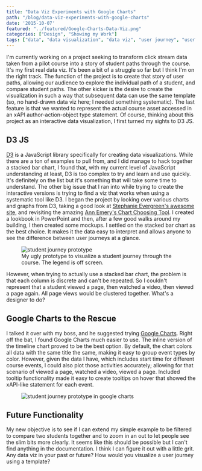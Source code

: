 ```yaml
---
title: "Data Viz Experiments with Google Charts"
path: "/blog/data-viz-experiments-with-google-charts"
date: '2015-10-07'
featured: "../featured/Google-Charts-Data-Viz.png"
categories: ["Design", "Showing my Work"]
tags: ["data", "data visualization", "data viz", "user journey", "user path", "visualization"]
---
```


I'm currently working on a project seeking to transform click stream data taken from a pilot course into a story of student paths through the course. It's my first real data viz. It's been a bit of a struggle so far but I think I'm on the right track. The function of the project is to create that story of user paths, allowing our audience to explore the individual path of a student, and compare student paths. The other kicker is the desire to create the visualization in such a way that subsequent data can use the same template (so, no hand-drawn data viz here; I needed something systematic). The last feature is that we wanted to represent the actual course asset accessed in an xAPI author-action-object type statement. Of course, thinking about this project as an interactive data visualization, I first turned my sights to D3 JS.

## D3 JS

[D3](http://d3js.org/) is a JavaScript library specifically for creating data visualizations. While there are a ton of examples to pull from, and I did manage to hack together a stacked bar chart, I found that, with my current level of JavaScript understanding at least, D3 is too complex to try and learn and use quickly. It's definitely on the list but it's something that will take some time to understand. The other big issue that I ran into while trying to create the interactive versions is trying to find a viz that works when using a systematic tool like D3. I began the project by looking over various charts and graphs from D3, taking a good look at [Stephanie Evergreen's awesome site](http://stephanieevergreen.com/), and revisiting the amazing [Ann Emery's Chart Choosing Tool](http://annkemery.com/essentials/). I created a lookbook in PowerPoint and then, after a few good walks around my building, I then created some mockups. I settled on the stacked bar chart as the best choice. It makes it the data easy to interpret and allows anyone to see the difference between user journeys at a glance.

<figure>
  <img
    sizes="(max-width: 810px) 100vw, 810px"
    srcset="https://res.cloudinary.com/dhdaswa6t/image/upload/f_auto,q_60,w_203/v1530396697/blog/Slide02.png 203w,
            https://res.cloudinary.com/dhdaswa6t/image/upload/f_auto,q_60,w_405/v1530396697/blog/Slide02.png 405w,
            https://res.cloudinary.com/dhdaswa6t/image/upload/f_auto,q_60,w_810/v1530396697/blog/Slide02.png 810w,
            https://res.cloudinary.com/dhdaswa6t/image/upload/f_auto,q_60,w_1215/v1530396697/blog/Slide02.png 1215w"
    src="https://res.cloudinary.com/dhdaswa6t/image/upload/f_auto,q_60,w_810/v1530396697/blog/Slide02.png"
    alt="student journey prototype" />
  <figcaption>My ugly prototype to visualize a student journey through the course. The legend is off screen.</figcaption>
</figure>

However, when trying to actually use a stacked bar chart, the problem is that each column is discrete and can't be repeated. So I couldn't represent that a student viewed a page, then watched a video, then viewed a page again. All page views would be clustered together. What's a designer to do?

## Google Charts to the Rescue

I talked it over with my boss, and he suggested trying [Google Charts](https://developers.google.com/chart/?hl=en). Right off the bat, I found Google Charts much easier to use. The inline version of the timeline chart proved to be the best option. By default, the chart colors all data with the same title the same, making it easy to group event types by color. However, given the data I have, which includes start time for different course events, I could also plot those activities accurately; allowing for that scenario of viewed a page, watched a video, viewed a page. Included tooltip functionality made it easy to create tooltips on hover that showed the xAPI-like statement for each event.

<figure>
  <img
    sizes="(max-width: 810px) 100vw, 810px"
    srcset="https://res.cloudinary.com/dhdaswa6t/image/upload/f_auto,q_60,w_203/v1530396697/blog/Screen-Shot-2015-10-06-at-5.10.32-PM.png 203w,
            https://res.cloudinary.com/dhdaswa6t/image/upload/f_auto,q_60,w_405/v1530396697/blog/Screen-Shot-2015-10-06-at-5.10.32-PM.png 405w,
            https://res.cloudinary.com/dhdaswa6t/image/upload/f_auto,q_60,w_810/v1530396697/blog/Screen-Shot-2015-10-06-at-5.10.32-PM.png 810w,
            https://res.cloudinary.com/dhdaswa6t/image/upload/f_auto,q_60,w_1215/v1530396697/blog/Screen-Shot-2015-10-06-at-5.10.32-PM.png 1215w"
    src="https://res.cloudinary.com/dhdaswa6t/image/upload/f_auto,q_60,w_810/v1530396697/blog/Screen-Shot-2015-10-06-at-5.10.32-PM.png"
    alt="student journey prototype in google charts" />
</figure>

## Future Functionality

My new objective is to see if I can extend my simple example to be filtered to compare two students together and to zoom in an out to let people see the slim bits more clearly. It seems like this should be possible but I can't find anything in the documentation. I think I can figure it out with a little grit. Any data viz in your past or future? How would you visualize a user journey using a template?
